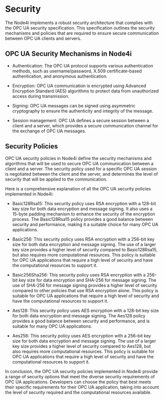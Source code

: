 # Security

The Node4i implements a robust security architecture that complies with the OPC UA security specification. This specification outlines the security mechanisms and policies that are required to ensure secure communication between OPC UA clients and servers.

## OPC UA Security Mechanisms in Node4i

- Authentication: The OPC UA protocol supports various authentication methods, such as username/password, X.509 certificate-based authentication, and anonymous authentication.

- Encryption: OPC UA communication is encrypted using Advanced Encryption Standard (AES) algorithms to protect data from unauthorized access during transmission.

- Signing: OPC UA messages can be signed using asymmetric cryptography to ensure the authenticity and integrity of the message.

- Session management: OPC UA defines a secure session between a client and a server, which provides a secure communication channel for the exchange of OPC UA messages.

## Security Policies 

OPC UA security policies in Node4i define the security mechanisms and algorithms that will be used to secure OPC UA communication between a client and a server. The security policy used for a specific OPC UA session is negotiated between the client and the server, and determines the level of security that will be applied to the communication.

Here is a comprehensive explanation of all the OPC UA security policies implemented in Node4i:

- Basic128Rsa15: This security policy uses RSA encryption with a 128-bit key size for both data encryption and message signing. It also uses a 15-byte padding mechanism to enhance the security of the encryption process. The Basic128Rsa15 policy provides a good balance between security and performance, making it a suitable choice for many OPC UA applications.

- Basic256: This security policy uses RSA encryption with a 256-bit key size for both data encryption and message signing. The use of a larger key size provides a higher level of security compared to Basic128Rsa15, but also requires more computational resources. This policy is suitable for OPC UA applications that require a high level of security and have the computational resources to support it.

- Basic256Sha256: This security policy uses RSA encryption with a 256-bit key size for data encryption and SHA-256 for message signing. The use of SHA-256 for message signing provides a higher level of security compared to other policies that use RSA encryption alone. This policy is suitable for OPC UA applications that require a high level of security and have the computational resources to support it.

- Aes128: This security policy uses AES encryption with a 128-bit key size for both data encryption and message signing. The Aes128 policy provides a good balance between security and performance, and is suitable for many OPC UA applications.

- Aes256: This security policy uses AES encryption with a 256-bit key size for both data encryption and message signing. The use of a larger key size provides a higher level of security compared to Aes128, but also requires more computational resources. This policy is suitable for OPC UA applications that require a high level of security and have the computational resources to support it.

In conclusion, the OPC UA security policies implemented in Node4i provide a range of security options that meet the diverse security requirements of OPC UA applications. Developers can choose the policy that best meets their specific requirements for their OPC UA application, taking into account the level of security required and the computational resources available.

